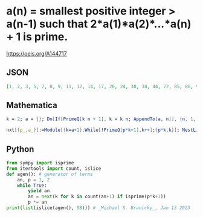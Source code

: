 # a\(n\) \= smallest positive integer \> a\(n\-1\) such that 2\*a\(1\)\*a\(2\)\*\.\.\.\*a\(n\) \+ 1 is prime\.
https://oeis.org/A144717
## JSON
```JSON
[1, 2, 3, 5, 7, 8, 9, 11, 12, 14, 17, 20, 24, 30, 34, 44, 72, 85, 86, 92, 115, 122, 125, 132, 142, 150, 161, 162, 181, 186, 198, 224, 248, 252, 282, 283, 290, 307, 319, 321, 344, 350, 376, 445, 476, 567, 623, 676, 682, 704, 741, 749, 786, 803, 806, 893, 1014, 1046]
```
## Mathematica
```Mathematica
k = 2; a = {}; Do[If[PrimeQ[k n + 1], k = k n; AppendTo[a, n]], {n, 1, 3000}]; a (* _Artur Jasinski_ *)
```
```Mathematica
nxt[{p_,a_}]:=Module[{k=a+1},While[!PrimeQ[p*k+1],k++];{p*k,k}]; NestList[ nxt,{2,1},60][[All,2]] (* _Harvey P. Dale_, Aug 18 2021 *)
```
## Python
```Python
from sympy import isprime
from itertools import count, islice
def agen(): # generator of terms
    an, p = 1, 2
    while True:
        yield an
        an = next(k for k in count(an+1) if isprime(p*k+1))
        p *= an
print(list(islice(agen(), 58))) # _Michael S. Branicky_, Jan 13 2023
```
